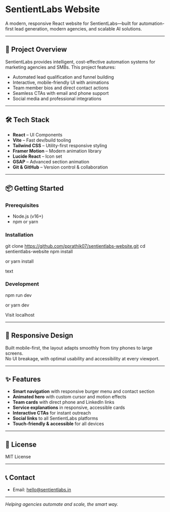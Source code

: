 # SentientLabs Website

A modern, responsive React website for SentientLabs—built for automation-first lead generation, modern agencies, and scalable AI solutions.

---

## 🚀 Project Overview

SentientLabs provides intelligent, cost-effective automation systems for marketing agencies and SMBs. This project features:

- Automated lead qualification and funnel building
- Interactive, mobile-friendly UI with animations
- Team member bios and direct contact actions
- Seamless CTAs with email and phone support
- Social media and professional integrations

---

## 🛠️ Tech Stack

- **React** – UI Components
- **Vite** – Fast dev/build tooling
- **Tailwind CSS** – Utility-first responsive styling
- **Framer Motion** – Modern animation library
- **Lucide React** – Icon set
- **GSAP** – Advanced section animation
- **Git & GitHub** – Version control & collaboration

---

## 📦 Getting Started

### Prerequisites

- Node.js (v16+)
- npm or yarn

### Installation

git clone https://github.com/pprathik07/sentientlabs-website.git
cd sentientlabs-website
npm install

or
yarn install

text

### Development

npm run dev

or
yarn dev

Visit localhost

---

## 📱 Responsive Design

Built mobile-first, the layout adapts smoothly from tiny phones to large screens.  
No UI breakage, with optimal usability and accessibility at every viewport.

---

## ✨ Features

- **Smart navigation** with responsive burger menu and contact section
- **Animated hero** with custom cursor and motion effects
- **Team cards** with direct phone and LinkedIn links
- **Service explanations** in responsive, accessible cards
- **Interactive CTAs** for instant outreach
- **Social links** to all SentientLabs platforms
- **Touch-friendly & accessible** for all devices

---

## 📜 License

MIT License

---

## 📞 Contact

- Email: hello@sentientlabs.in

---

*Helping agencies automate and scale, the smart way.*
